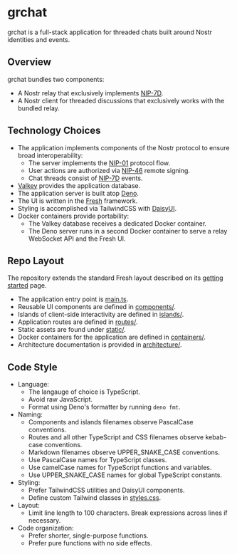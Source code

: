 # grchat

grchat is a full-stack application for threaded chats built around Nostr identities and events.

## Overview

grchat bundles two components:

- A Nostr relay that exclusively implements [NIP-7D](https://github.com/nostr-protocol/nips/blob/master/7D.md).
- A Nostr client for threaded discussions that exclusively works with the bundled relay.

## Technology Choices

- The application implements components of the Nostr protocol to ensure broad interoperability:
  - The server implements the [NIP-01](https://github.com/nostr-protocol/nips/blob/master/01.md) protocol flow.
  - User actions are authorized via [NIP-46](https://github.com/nostr-protocol/nips/blob/master/46.md) remote signing.
  - Chat threads consist of [NIP-7D](https://github.com/nostr-protocol/nips/blob/master/7D.md) events.
- [Valkey](https://valkey.io/) provides the application database.
- The application server is built atop [Deno](https://docs.deno.com/runtime/).
- The UI is written in the [Fresh](https://fresh.deno.dev/docs/introduction) framework.
- Styling is accomplished via TailwindCSS with [DaisyUI](https://daisyui.com/docs/intro/).
- Docker containers provide portability:
  - The Valkey database receives a dedicated Docker container.
  - The Deno server runs in a second Docker container to serve a relay WebSocket API and the Fresh UI.

## Repo Layout

The repository extends the standard Fresh layout described on its [getting started](https://fresh.deno.dev/docs/getting-started) page.

- The application entry point is [main.ts](./main.ts).
- Reusable UI components are defined in [components/](./components).
- Islands of client-side interactivity are defined in [islands/](./islands).
- Application routes are defined in [routes/](./routes).
- Static assets are found under [static/](./static).
- Docker containers for the application are defined in [containers/](./containers).
- Architecture documentation is provided in [architecture/](./architecture).

## Code Style

- Language:
  - The langauge of choice is TypeScript.
  - Avoid raw JavaScript.
  - Format using Deno's formatter by running `deno fmt`.
- Naming:
  - Components and islands filenames observe PascalCase conventions.
  - Routes and all other TypeScript and CSS filenames observe kebab-case conventions.
  - Markdown filenames observe UPPER_SNAKE_CASE conventions.
  - Use PascalCase names for TypeScript classes.
  - Use camelCase names for TypeScript functions and variables.
  - Use UPPER_SNAKE_CASE names for global TypeScript constants.
- Styling:
  - Prefer TailwindCSS utilities and DaisyUI components.
  - Define custom Tailwind classes in [styles.css](./assets/styles.css).
- Layout:
  - Limit line length to 100 characters. Break expressions across lines if necessary.
- Code organization:
  - Prefer shorter, single-purpose functions.
  - Prefer pure functions with no side effects.
